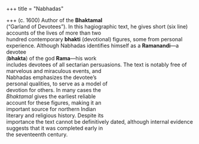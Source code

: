 +++
title = "Nabhadas"

+++
(c. 1600) Author of the **Bhaktamal**  
(“Garland of Devotees”). In this hagiographic text, he gives short (six line)  
accounts of the lives of more than two  
hundred contemporary **bhakti** (devotional) figures, some from personal  
experience. Although Nabhadas identifies himself as a **Ramanandi**—a devotee  
(**bhakta**) of the god **Rama**—his work  
includes devotees of all sectarian persuasions. The text is notably free of marvelous and miraculous events, and  
Nabhadas emphasizes the devotee’s  
personal qualities, to serve as a model of  
devotion for others. In many cases the  
*Bhaktamal* gives the earliest reliable  
account for these figures, making it an  
important source for northern Indian  
literary and religious history. Despite its  
importance the text cannot be definitively dated, although internal evidence  
suggests that it was completed early in  
the seventeenth century.